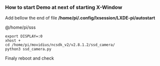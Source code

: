 ### How to start Demo at next of starting X-Window

Add bellow the end of file **/home/pi/.config/lxsession/LXDE-pi/autostart**  

@/home/pi/sss


```
export DISPLAY=:0
xhost +
cd /home/pi/movidius/ncsdk_v2/v2.8.1.2/ssd_camera/
python3 ssd_camera.py
```

Finaly reboot and check

